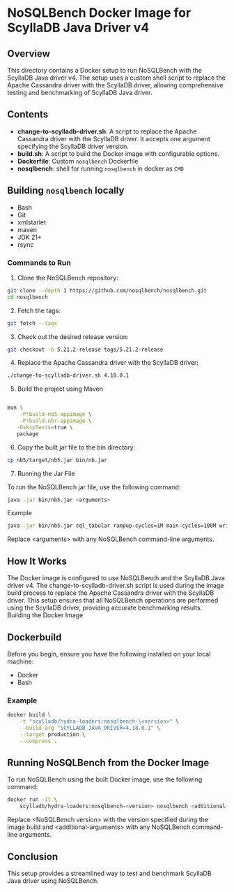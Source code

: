 # NoSQLBench Docker Image for ScyllaDB Java Driver v4

## Overview

This directory contains a Docker setup to run NoSQLBench with the ScyllaDB Java driver v4. The setup uses a custom shell script to replace the Apache Cassandra driver with the ScyllaDB driver, allowing comprehensive testing and benchmarking of ScyllaDB Java driver.

## Contents

* **change-to-scylladb-driver.sh**: A script to replace the Apache Cassandra driver with the ScyllaDB driver. It accepts one argument specifying the ScyllaDB driver version.
* **build.sh**: A script to build the Docker image with configurable options.
* **Dockerfile**: Custom `nosqlbench` Dockerfile
* **nosqlbench**: shell for running `nosqlbench` in docker as `CMD`

## Building `nosqlbench` locally

* Bash
* Git
* xmlstarlet
* maven
* JDK 21+
* rsync

### Commands to Run

1. Clone the NoSQLBench repository:

```sh
git clone --depth 1 https://github.com/nosqlbench/nosqlbench.git
cd nosqlbench
```

2. Fetch the tags:

```sh
git fetch --tags
```

3. Check out the desired release version:

```sh
git checkout -b 5.21.2-release tags/5.21.2-release
```

4. Replace the Apache Cassandra driver with the ScyllaDB driver:

```sh
./change-to-scylladb-driver.sh 4.18.0.1
```

5. Build the project using Maven

```sh

mvn \
    -P!build-nb5-appimage \
    -P!build-nbr-appimage \
   -DskipTests=true \
   package
```

6. Copy the built jar file to the bin directory:

```sh
cp nb5/target/nb5.jar bin/nb.jar
```

7. Running the Jar File

To run the NoSQLBench jar file, use the following command:

```sh
java -jar bin/nb5.jar <arguments>
```

Example

```sh
java -jar bin/nb5.jar cql_tabular rampup-cycles=1M main-cycles=100M write_cl=5 read_cl=5 rf=1 partsize=5000 driver=cqld4 -v --progress console:5m
```

Replace \<arguments> with any NoSQLBench command-line arguments.

## How It Works

The Docker image is configured to use NoSQLBench and the ScyllaDB Java driver v4. The change-to-scylladb-driver.sh script is used during the image build process to replace the Apache Cassandra driver with the ScyllaDB driver. This setup ensures that all NoSQLBench operations are performed using the ScyllaDB driver, providing accurate benchmarking results.
Building the Docker Image

## Dockerbuild

Before you begin, ensure you have the following installed on your local machine:

* Docker
* Bash

### Example

```sh
docker build \
    -t "scylladb/hydra-loaders:nosqlbench-\<version>" \
    --build-arg "SCYLLADB_JAVA_DRIVER=4.18.0.1" \
    --target production \
    --compress .
```

## Running NoSQLBench from the Docker Image

To run NoSQLBench using the built Docker image, use the following command:

```sh
docker run -it \
    scylladb/hydra-loaders:nosqlbench-<version> nosqlbench <additional-arguments>
```

Replace \<NoSQLBench version> with the version specified during the image build and \<additional-arguments> with any NoSQLBench command-line arguments.

## Conclusion

This setup provides a streamlined way to test and benchmark ScyllaDB Java driver using NoSQLBench.
